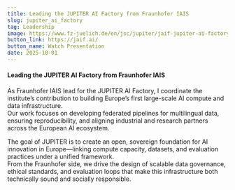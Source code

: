 ```yaml
---
title: Leading the JUPITER AI Factory from Fraunhofer IAIS
slug: jupiter_ai_factory
tag: Leadership
image: https://www.fz-juelich.de/en/jsc/jupiter/jaif-jupiter-ai-factory/mdc.png/@@images/image/huge
button_link: https://jaif.ai/
button_name: Watch Presentation
date: 2025-10-01
---
```

#### Leading the JUPITER AI Factory from Fraunhofer IAIS

As Fraunhofer IAIS lead for the JUPITER AI Factory, I coordinate the institute’s contribution to building Europe’s first large-scale AI compute and data infrastructure.  
Our work focuses on developing federated pipelines for multilingual data, ensuring reproducibility, and aligning industrial and research partners across the European AI ecosystem.

The goal of JUPITER is to create an open, sovereign foundation for AI innovation in Europe—linking compute capacity, datasets, and evaluation practices under a unified framework.  
From the Fraunhofer side, we drive the design of scalable data governance, ethical standards, and evaluation loops that make this infrastructure both technically sound and socially responsible.
